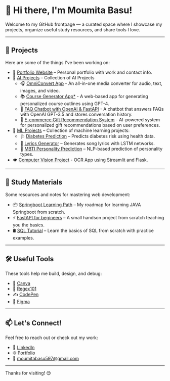 # 👋 Hi there, I'm Moumita Basu!

Welcome to my GitHub frontpage — a curated space where I showcase my projects, organize useful study resources, and share tools I love.

---

## 🚀 Projects

Here are some of the things I've been working on:

- 🎨 [Portfolio Website](https://moumitabasu.github.io/portfolio/) – Personal portfolio with work and contact info.
- 🤖 [AI Projects](https://github.com/MoumitaBasu/AI-Projects/tree/master) – Collection of AI Projects
  - 🎧 [OmniConvert App](https://github.com/MoumitaBasu/AI-Projects/tree/master/OmniConvert) - An all-in-one media converter for audio, text, images, and video.
  - 📚 [Course Generator App*](https://github.com/MoumitaBasu/AI-Projects/tree/master/course-generator) - A web-based app for generating personalized course outlines using GPT-4.
  - 🤖 [FAQ Chatbot with OpenAI & FastAPI](https://github.com/MoumitaBasu/AI-Projects/tree/master/faq-chatbot) - A chatbot that answers FAQs with OpenAI GPT-3.5 and stores conversation history.
  - 🎁 [E-commerce Gift Recommendation System](https://github.com/MoumitaBasu/AI-Projects/tree/master/gift-recommender) - AI-powered system for personalized gift recommendations based on user preferences.
- 🧠 [ML Projects](https://github.com/MoumitaBasu/MachineLearningProjects) – Collection of machine learning projects:
  - 🩺 [Diabetes Prediction](https://github.com/MoumitaBasu/MachineLearningProjects/tree/main/Diabetes%20Prediction) – Predicts diabetes risk using health data.
  - 🎵 [Lyrics Generator](https://github.com/MoumitaBasu/MachineLearningProjects/tree/main/Lyrics%20Generator) – Generates song lyrics with LSTM networks.
  - 🧬 [MBTI Personality Prediction](https://github.com/MoumitaBasu/MachineLearningProjects/tree/main/Personality%20Prediction) – NLP-based prediction of personality types.
- 👁️ [Computer Vision Project](https://github.com/MoumitaBasu/Computer-Vision) - OCR App using Streamlit and Flask.

---

## 📖 Study Materials

Some resources and notes for mastering web development:

- 📦 [Springboot Learning Path](https://www.youtube.com/playlist?list=PLA3GkZPtsafacdBLdd3p1DyRd5FGfr3Ue) – My roadmap for learning JAVA Springboot from scratch.
- ⚡ [FastAPI for begineers](https://youtu.be/cbASjoZZGIw?si=6W3ZyxNMGSDwIZIW) – A small handson project from scratch teaching you the basics.
- 🛢️ [SQL Tutorial](https://www.sqlzoo.net/wiki/SQL_Tutorial) – Learn the basics of SQL from scratch with practice examples.

---

## 🛠️ Useful Tools

These tools help me build, design, and debug:

- 🎨 [Canva](https://www.canva.com)
- 🧪 [Regex101](https://regex101.com)
- ✍️ [CodePen](https://codepen.io)
- 📐 [Figma](https://figma.com)

---

## 📫 Let's Connect!

Feel free to reach out or check out my work:

- 💼 [LinkedIn](https://www.linkedin.com/in/moumitabasu97/)  
- 🌐 [Portfolio](https://moumitabasu.github.io/portfolio/)  
- 📧 moumitabasu597@gmail.com

---

Thanks for visiting! 😊
